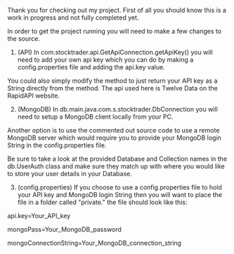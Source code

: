 Thank you for checking out my project. First of all you should know this is a work in progress and not fully completed yet.

In order to get the project running you will need to make a few changes to the source.

1. (API)
In com.stocktrader.api.GetApiConnection.getApiKey() you will need to add your own api key which you can do by 
making a config.properties file and adding the api.key value.

You could also simply modify the method to just return your API key as a String directly from the method.
The api used here is Twelve Data on the RapidAPI website.

2. (MongoDB)
In db.main.java.com.s.stocktrader.DbConnection you will need to setup a MongoDB client locally from your PC.

Another option is to use the commented out source code to use a remote MongoDB server which would require
you to provide your MongoDB login String in the config.properties file.

Be sure to take a look at the provided Database and Collection names in the db.UserAuth class and make sure they match
up with where you would like to store your user details in your Database.

3. (config.properties)
If you choose to use a config.properties file to hold your API key and MongoDB login String then you will want to
place the file in a folder called "private." the file should look like this:

api.key=Your_API_key

mongoPass=Your_MongoDB_password

mongoConnectionString=Your_MongoDB_connection_string


